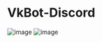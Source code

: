 # VkBot-Discord
![image](https://user-images.githubusercontent.com/18011884/148921266-876a229e-3f43-467a-9c34-91525d06ff33.png)
![image](https://user-images.githubusercontent.com/18011884/148921355-1cf8c6b6-05ca-4770-b81f-11f298e0c49f.png)

